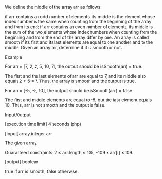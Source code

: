 We define the middle of the array arr as follows:

if arr contains an odd number of elements, its middle is the element whose index number is the same when counting from the beginning of the array and from its end;
if arr contains an even number of elements, its middle is the sum of the two elements whose index numbers when counting from the beginning and from the end of the array differ by one.
An array is called smooth if its first and its last elements are equal to one another and to the middle. Given an array arr, determine if it is smooth or not.

Example

For arr = [7, 2, 2, 5, 10, 7], the output should be
isSmooth(arr) = true.

The first and the last elements of arr are equal to 7, and its middle also equals 2 + 5 = 7. Thus, the array is smooth and the output is true.

For arr = [-5, -5, 10], the output should be
isSmooth(arr) = false.

The first and middle elements are equal to -5, but the last element equals 10. Thus, arr is not smooth and the output is false.

Input/Output

[execution time limit] 4 seconds (php)

[input] array.integer arr

The given array.

Guaranteed constraints:
2 ≤ arr.length ≤ 105,
-109 ≤ arr[i] ≤ 109.

[output] boolean

true if arr is smooth, false otherwise.
